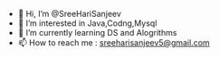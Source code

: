- 👋 Hi, I’m @SreeHariSanjeev
- 👀 I’m interested in Java,Codng,Mysql
- 🌱 I’m currently learning DS and Alogrithms 
- 📫 How to reach me : sreeharisanjeev5@gmail.com

<!---
SreeHariSanjeev/SreeHariSanjeev is a ✨ special ✨ repository because its `README.md` (this file) appears on your GitHub profile.
You can click the Preview link to take a look at your changes.
--->
